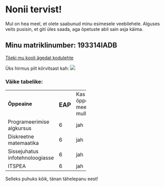 # Nonii tervist!

Mul on hea meel, et olete saabunud minu esimesele veebilehele. Alguses veits pusisin, et giti üles saada, aga õpetuste abil sain asja käima.


<p>
<h2>Minu matriklinumber: <b>193314IADB</b></h2>
<p>
  <a href="http://www.ttu.ee">Tšeki mu kooli ägedat kodulehte</a>
 <p>
Üks hirmus pilt kõrvitsast kah:
 <img src="https://upload.wikimedia.org/wikipedia/commons/thumb/e/e7/Friendly_pumpkin.jpg/1280px-Friendly_pumpkin.jpg">
<p>
  <h3>Väike tabelike:</h3>
<table style="width:50%">
  <tr>
    <td><b>Õppeaine</b></td>
    <td><h3>EAP</h3></td> 
    <td>Kas õppeaine meeldib mulle?</td>
  </tr>
  <tr>
    <td>Programeerimise algkursus</td>
    <td>6</td> 
    <td>jah</td>
  </tr>
  <tr>
    <td>Diskreetne matemaatika</td>
    <td>6</td> 
    <td>jah</td>
   <tr>
    <td>Sissejuhatus infotehnoloogiasse</td>
    <td>6</td> 
    <td>jah</td>
   <tr>
    <td>ITSPEA</td>
    <td>6</td> 
    <td>jah</td>
  </tr>
</table>
<p>
  Selleks puhuks kõik, tänan tähelepanu eest!
